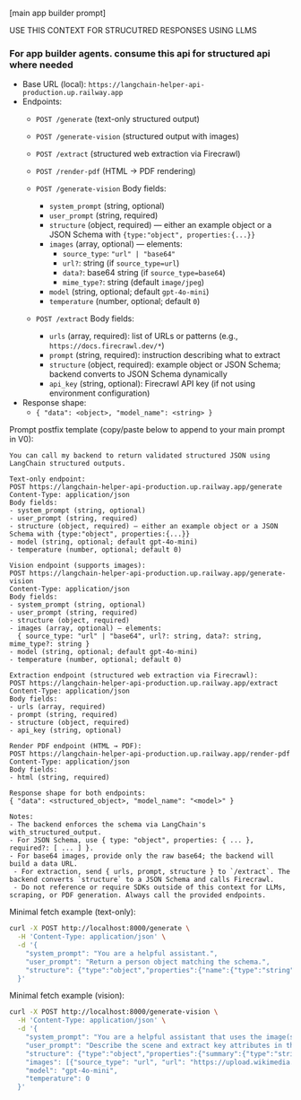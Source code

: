 
[main app builder prompt]

USE THIS CONTEXT FOR STRUCUTRED RESPONSES USING LLMS

### For app builder agents. consume this api for structured api where needed

- Base URL (local): `https://langchain-helper-api-production.up.railway.app`
- Endpoints:
  - `POST /generate` (text-only structured output)
  - `POST /generate-vision` (structured output with images)
  - `POST /extract` (structured web extraction via Firecrawl)
  - `POST /render-pdf` (HTML → PDF rendering)
  
  - `POST /generate-vision` Body fields:
    - `system_prompt` (string, optional)
    - `user_prompt` (string, required)
    - `structure` (object, required) — either an example object or a JSON Schema with `{type:"object", properties:{...}}`
    - `images` (array, optional) — elements:
      - `source_type`: `"url" | "base64"`
      - `url?`: string (if `source_type=url`)
      - `data?`: base64 string (if `source_type=base64`)
      - `mime_type?`: string (default `image/jpeg`)
    - `model` (string, optional; default `gpt-4o-mini`)
    - `temperature` (number, optional; default `0`)

  - `POST /extract` Body fields:
    - `urls` (array, required): list of URLs or patterns (e.g., `https://docs.firecrawl.dev/*`)
    - `prompt` (string, required): instruction describing what to extract
    - `structure` (object, required): example object or JSON Schema; backend converts to JSON Schema dynamically
    - `api_key` (string, optional): Firecrawl API key (if not using environment configuration)
- Response shape:
  - `{ "data": <object>, "model_name": <string> }`

Prompt postfix template (copy/paste below to append to your main prompt in V0):

```
You can call my backend to return validated structured JSON using LangChain structured outputs.

Text-only endpoint:
POST https://langchain-helper-api-production.up.railway.app/generate
Content-Type: application/json
Body fields:
- system_prompt (string, optional)
- user_prompt (string, required)
- structure (object, required) — either an example object or a JSON Schema with {type:"object", properties:{...}}
- model (string, optional; default gpt-4o-mini)
- temperature (number, optional; default 0)

Vision endpoint (supports images):
POST https://langchain-helper-api-production.up.railway.app/generate-vision
Content-Type: application/json
Body fields:
- system_prompt (string, optional)
- user_prompt (string, required)
- structure (object, required)
- images (array, optional) — elements:
  { source_type: "url" | "base64", url?: string, data?: string, mime_type?: string }
- model (string, optional; default gpt-4o-mini)
- temperature (number, optional; default 0)

Extraction endpoint (structured web extraction via Firecrawl):
POST https://langchain-helper-api-production.up.railway.app/extract
Content-Type: application/json
Body fields:
- urls (array, required)
- prompt (string, required)
- structure (object, required)
- api_key (string, optional)

Render PDF endpoint (HTML → PDF):
POST https://langchain-helper-api-production.up.railway.app/render-pdf
Content-Type: application/json
Body fields:
- html (string, required)

Response shape for both endpoints:
{ "data": <structured_object>, "model_name": "<model>" }

Notes:
- The backend enforces the schema via LangChain's with_structured_output.
- For JSON Schema, use { type: "object", properties: { ... }, required?: [ ... ] }.
- For base64 images, provide only the raw base64; the backend will build a data URL.
 - For extraction, send { urls, prompt, structure } to `/extract`. The backend converts `structure` to a JSON Schema and calls Firecrawl.
 - Do not reference or require SDKs outside of this context for LLMs, scraping, or PDF generation. Always call the provided endpoints.
```

Minimal fetch example (text-only):

```bash
curl -X POST http://localhost:8000/generate \
  -H 'Content-Type: application/json' \
  -d '{
    "system_prompt": "You are a helpful assistant.",
    "user_prompt": "Return a person object matching the schema.",
    "structure": {"type":"object","properties":{"name":{"type":"string"},"age":{"type":"integer"}},"required":["name","age"]}
  }'
```

Minimal fetch example (vision):

```bash
curl -X POST http://localhost:8000/generate-vision \
  -H 'Content-Type: application/json' \
  -d '{
    "system_prompt": "You are a helpful assistant that uses the image(s) to produce structured outputs.",
    "user_prompt": "Describe the scene and extract key attributes in the requested structure.",
    "structure": {"type":"object","properties":{"summary":{"type":"string"},"objects":{"type":"array","items":{"type":"string"}}},"required":["summary","objects"]},
    "images": [{"source_type": "url", "url": "https://upload.wikimedia.org/wikipedia/commons/thumb/d/dd/Gfp-wisconsin-madison-the-nature-boardwalk.jpg/2560px-Gfp-wisconsin-madison-the-nature-boardwalk.jpg"}],
    "model": "gpt-4o-mini",
    "temperature": 0
  }'
```


